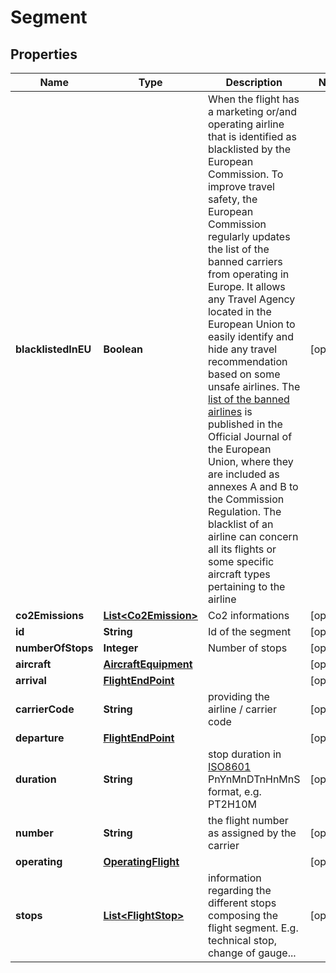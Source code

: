 # Segment

## Properties
Name | Type | Description | Notes
------------ | ------------- | ------------- | -------------
**blacklistedInEU** | **Boolean** | When the flight has a marketing or/and operating airline that is identified as blacklisted by the European Commission.   To improve travel safety, the European Commission regularly updates the list of the banned carriers from operating in Europe. It allows any Travel Agency located in the European Union to easily identify and hide any travel recommendation based on some unsafe airlines.  The [list of the banned airlines](https://ec.europa.eu/transport/sites/transport/files/air-safety-list_en.pdf) is published in the Official Journal of the European Union, where they are included as annexes A and B to the Commission Regulation. The blacklist of an airline can concern all its flights or some specific aircraft types pertaining to the airline     |  [optional]
**co2Emissions** | [**List&lt;Co2Emission&gt;**](Co2Emission.md) | Co2 informations |  [optional]
**id** | **String** | Id of the segment |  [optional]
**numberOfStops** | **Integer** | Number of stops |  [optional]
**aircraft** | [**AircraftEquipment**](AircraftEquipment.md) |  |  [optional]
**arrival** | [**FlightEndPoint**](FlightEndPoint.md) |  |  [optional]
**carrierCode** | **String** | providing the airline / carrier code |  [optional]
**departure** | [**FlightEndPoint**](FlightEndPoint.md) |  |  [optional]
**duration** | **String** | stop duration in [ISO8601](https://en.wikipedia.org/wiki/ISO_8601) PnYnMnDTnHnMnS format, e.g. PT2H10M |  [optional]
**number** | **String** | the flight number as assigned by the carrier |  [optional]
**operating** | [**OperatingFlight**](OperatingFlight.md) |  |  [optional]
**stops** | [**List&lt;FlightStop&gt;**](FlightStop.md) | information regarding the different stops composing the flight segment. E.g. technical stop, change of gauge... |  [optional]

